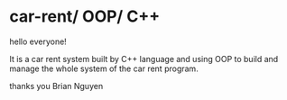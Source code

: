 # car-rent/ OOP/ C++


hello everyone!

It is a car rent system built by C++ language and using OOP to build and manage the whole system of the car rent program.

thanks you
Brian Nguyen

